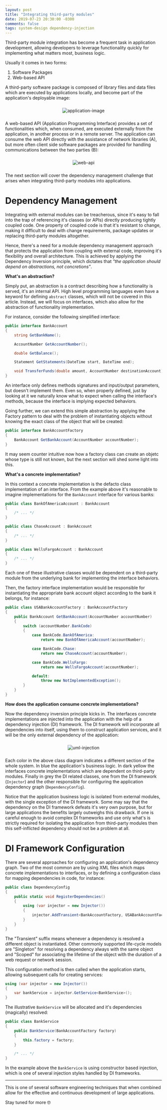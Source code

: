```yaml
---
layout: post
title: "Integrating third-party modules"
date: 2019-07-23 20:30:00 -0300
comments: false
tags: system-design dependency-injection
---
```


Third-party module integration has become a frequent task in application development, allowing developers to leverage functionality quickly for implementing what matters most, business logic.

Usually it comes in two forms:
1. Software Packages
2. Web-based API

A third-party software package is composed of library files and data files which are executed by applications locally, and become part of the application's deployable image:

<p align="center">
  <img style="max-height: 200px; max-width: 100%; margin: 10px" src="{{ site.baseurl }}/images/p1/application-image.png" alt="application-image"/>
</p>

A web-based API (Application Programming Interface) provides a set of functionalities which, when consumed, are executed externally from the application, in another process or in a remote server. The application can consume the web API directly with the assistance of network libraries (A), but more often client side software packages are provided for handling communications between the two parties (B):

<p align="center">
  <img style="max-height: 200px; max-width: 100%; margin: 10px" src="{{ site.baseurl }}/images/p1/web-api.png" alt="web-api"/>
</p>

The next section will cover the dependency management challenge that arises when integrating third-party modules into applications. 

Dependency Management
============

Integrating with external modules can be treacherous, since it's easy to fall into the trap of referencing it's classes (or APIs) directly  producing tightly coupled code. One property of coupled code is that it's resistant to change, making it difficult to deal with change requirements, package updates or replacing third-party modules altogether.

Hence, there's a need for a module dependency management approach that protects the application from coupling with external code, improving it's flexibility and overall architecture. This is achieved by applying the Dependency Inversion principle, which dictates that <i>"the application should depend on abstractions, not concretions"</i>.

<b>What's an abstraction?</b>

Simply put, an abstraction is a contract describing how a functionality is served, it's an internal API. High level programming languages even have a keyword for defining `abstract` classes, which will not be covered in this article. Instead, we will focus on interfaces, which also allow for the abstraction of functionality implementation.

For instance, consider the following simplified interface:

```csharp
public interface BankAccount
{
    string GetBankName();

    AccountNumber GetAccountNumber();

    double GetBalance();

    Statement GetStatements(DateTime start, DateTime end);

    void TransferFunds(double amount, AccountNumber destinationAccount);
}
```

An interface only defines methods signatures and input/output parameters, but doesn't implement them. Even so, when properly defined, just by looking at it we naturally know what to expect when calling the interface's methods, because the interface is implying expected behaviors.

Going further, we can extend this simple abstraction by applying the Factory pattern to deal with the problem of instantiating objects without knowing the exact class of the object that will be created:

```csharp
public interface BankAccountFactory
{
    BankAccount GetBankAccount(AccountNumber accountNumber);
}
```

It may seem counter intuitive now how a factory class can create an objetc whose type is still not known, but the next section will shed some light into this.

<b>What's a concrete implementation?</b>

In this context a concrete implementation is the defacto class implementation of an interface. From the example above it's reasonable to imagine implementations for the `BankAccount` interface for various banks:

```csharp
public class BankOfAmericaAccount : BankAccount
{
    /* ... */
}

public class ChaseAccount : BankAccount
{
    /* ... */
}

public class WellsFargoAccount : BankAccount
{
    /* ... */
}
```

Each one of these illustrative classes would be dependent on a third-party module from the underlying bank for implementing the interface behaviors.

Then, the factory interface implementation would be responsible for instantiating the appropriate bank account object according to the bank it belongs, for instance:

```csharp
public class USABankAccountFactory : BankAccountFactory
{
    public BankAccount GetBankAccount(AccountNumber accountNumber)
    {
        switch (accountNumber.BankCode)
        {
            case BankCode.BankOfAmerica:
                return new BankOfAmericaAccount(accountNumber);

            case BankCode.Chase:
                return new ChaseAccount(accountNumber);

            case BankCode.WellsFargo:
                return new WellsFargoAccount(accountNumber);

            default:
                throw new NotImplementedException();
        }
    }
}
```

<b>How does the application consume concrete implementations?</b>

Now the dependency inversion principle kicks in. The interfaces concrete implementations are injected into the application with the help of a dependency injection (DI) framework. The DI framework will incorporate all dependencies into itself, using them to construct application services, and it will be the only external dependency of the application:

<p align="center">
  <img style="max-height: 500px; max-width: 100%; margin: 10px" src="{{ site.baseurl }}/images/p1/uml-injection.JPG" alt="uml-injection"/>
</p>

Each color in the above class diagram indicates a different section of the whole system. In blue the application's business logic. In dark yellow the interfaces concrete implementations which are dependent on third-party modules. Finally in grey the DI related classes, one from the DI framework (`Injector`) and the other responsible for configuring the application dependency graph (`DependencyConfig`).

Notice that the application business logic is isolated from external modules, with the single exception of the DI framework. Some may say that the dependency on the DI framework defeats it's very own purpose, but for large applications the benefits largely outweighs this drawback. If one is careful enough to avoid complex DI frameworks and use only what's is strictly required for isolating the application from third-party modules then this self-inflicted dependency should not be a problem at all.

DI Framework Configuration
============

There are several approaches for configuring an application's dependency graph. Two of the most common are by using XML files which maps concrete implementations to interfaces, or by defining a configuration class for mapping dependencies in code, for instance:

```csharp
public class DependencyConfig
{
    public static void RegisterDependencies()
    {
        using (var injector = new Injector())
        {
            injector.AddTransient<BankAccountFactory, USABankAccountFactory>();
        }
    }
}
```
The "Transient" suffix means whenever a dependency is resolved a different object is instantiated. Other commonly supported life-cycle models are "Singleton" for resolving a dependency always with the same object and "Scoped" for associating the lifetime of the object with the duration of a web request or network session.

This configuration method is then called when the application starts, allowing subsequent calls for creating services:

```csharp
using (var injector = new Injector())
{
    var bankService = injector.GetService<BankService>();
}
```

The illustrative `BankService` will be allocated and it's dependencies (magically) resolved:

```csharp
public class BankService
{
    public BankService(BankAccountFactory factory)
    {
        this.factory = factory;
    }

    /* ... */
}
```

In the example above the `BankService` is using constructor based injection, which is one of several injection styles handled by DI frameworks.

---

This is one of several software engineering techniques that when combined allow for the effective and continuous development of large applications.

Stay tuned for more 🤓